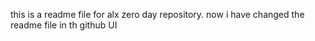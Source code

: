 this is a readme file for alx zero day repository.
now i have changed the readme file in th github UI
